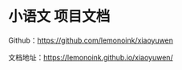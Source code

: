 # 小语文 项目文档

Github：https://github.com/lemonoink/xiaoyuwen

文档地址：https://lemonoink.github.io/xiaoyuwen/
